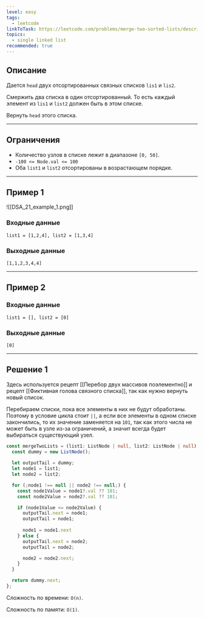 ```yaml
---
level: easy
tags:
  - leetcode
linkToTask: https://leetcode.com/problems/merge-two-sorted-lists/description/
topics:
  - single linked list
recommended: true
---
```

## Описание

Дается `head` двух отсортированных связных списков `lis1` и `lis2`.

Смержить два списка в один отсортированный. То есть каждый элемент из `lis1` и `list2` должен быть в этом списке.

Вернуть `head` этого списка.

---
## Ограничения

- Количество узлов в списке лежит в диапазоне `[0, 50]`.
- `-100 <= Node.val <= 100`
- Оба `list1` и `list2` отсортированы в возрастающем порядке.

---
## Пример 1

![[DSA_21_example_1.png]]

### Входные данные

```
list1 = [1,2,4], list2 = [1,3,4]
```
### Выходные данные

```
[1,1,2,3,4,4]
```

---
## Пример 2

### Входные данные

```
list1 = [], list2 = [0]
```
### Выходные данные

```
[0]
```

---
## Решение 1

Здесь используется рецепт [[Перебор двух массивов поэлементно]] и рецепт [[Фиктивная голова связного списка]], так как нужно вернуть новый список.

Перебираем списки, пока все элементы в них не будут обработаны. Поэтому в условие цикла стоит `||`, а если все элементы в одном списке закончились, то их значение заменяется на `101`, так как этого числа не может быть в узле из-за ограничений, а значит всегда будет выбираться существующий узел.

```typescript
const mergeTwoLists = (list1: ListNode | null, list2: ListNode | null): ListNode | null => {
  const dummy = new ListNode();
  
  let outputTail = dummy;
  let node1 = list1;
  let node2 = list2;

  for (;node1 !== null || node2 !== null;) {
    const node1Value = node1?.val ?? 101;
    const node2Value = node2?.val ?? 101;

    if (node1Value <= node2Value) {
      outputTail.next = node1;
      outputTail = node1;
      
      node1 = node1.next
    } else {
      outputTail.next = node2;
      outputTail = node2;

      node2 = node2.next;
    }
  }

  return dummy.next;
};
```

Сложность по времени: `O(n)`.

Сложность по памяти: `O(1)`.